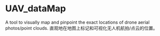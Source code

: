 # UAV_dataMap
A tool to visually map and pinpoint the exact locations of drone aerial photos/point clouds. 直观地在地图上标记和可视化无人机航拍/点云的位置。
